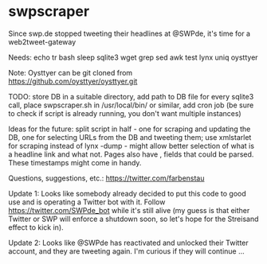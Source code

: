 # swpscraper
Since swp.de stopped tweeting their headlines at @SWPde, it's time for a web2tweet-gateway

Needs: echo tr bash sleep sqlite3 wget grep sed awk test lynx uniq oysttyer

Note: Oysttyer can be git cloned from https://github.com/oysttyer/oysttyer.git

TODO: store DB in a suitable directory, add path to DB file for every sqlite3 call, place swpscraper.sh in /usr/local/bin/ or similar, add cron job (be sure to check if script is already running, you don't want multiple instances)

Ideas for the future: split script in half - one for scraping and updating the DB, one for selecting URLs from the DB and tweeting them; use xmlstarlet for scraping instead of lynx -dump - might allow better selection of what is a headline link and what not.  Pages also have <meta property="article:published_time" content="TIMESTAMP">, <meta property="article:modified_time" content="TIMESTAMP"> <meta property="article:expiration_time" content="TIMESTAMP"> fields that could be parsed.  These timestamps might come in handy.

Questions, suggestions, etc.: https://twitter.com/farbenstau

Update 1: Looks like somebody already decided to put this code to good use and is operating a Twitter bot with it.  Follow https://twitter.com/SWPde_bot while it's still alive (my guess is that either Twitter or SWP will enforce a shutdown soon, so let's hope for the Streisand effect to kick in).

Update 2: Looks like @SWPde has reactivated and unlocked their Twitter account, and they are tweeting again.  I'm curious if they will continue ...

